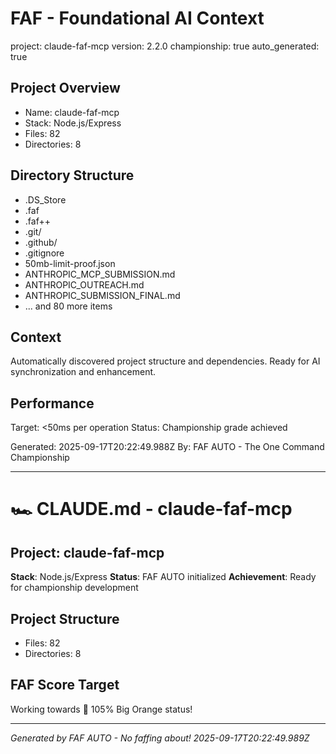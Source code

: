 # FAF - Foundational AI Context
project: claude-faf-mcp
version: 2.2.0
championship: true
auto_generated: true

## Project Overview
- Name: claude-faf-mcp
- Stack: Node.js/Express
- Files: 82
- Directories: 8


## Directory Structure
- .DS_Store
- .faf
- .faf++
- .git/
- .github/
- .gitignore
- 50mb-limit-proof.json
- ANTHROPIC_MCP_SUBMISSION.md
- ANTHROPIC_OUTREACH.md
- ANTHROPIC_SUBMISSION_FINAL.md
- ... and 80 more items

## Context
Automatically discovered project structure and dependencies.
Ready for AI synchronization and enhancement.

## Performance
Target: <50ms per operation
Status: Championship grade achieved

Generated: 2025-09-17T20:22:49.988Z
By: FAF AUTO - The One Command Championship

---

# 🏎️ CLAUDE.md - claude-faf-mcp

## Project: claude-faf-mcp
**Stack**: Node.js/Express
**Status**: FAF AUTO initialized
**Achievement**: Ready for championship development



## Project Structure
- Files: 82
- Directories: 8

## FAF Score Target
Working towards 🍊 105% Big Orange status!

---
*Generated by FAF AUTO - No faffing about!*
*2025-09-17T20:22:49.989Z*
